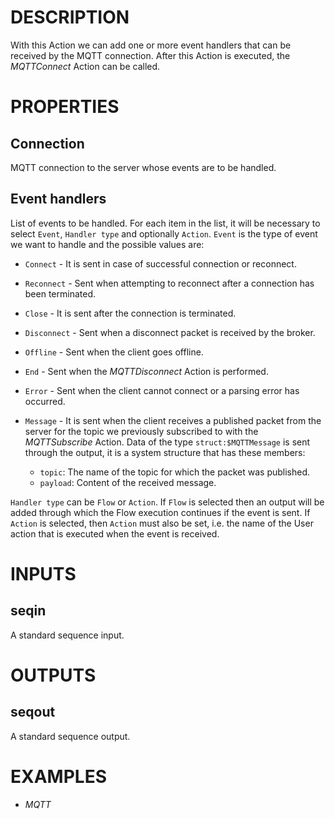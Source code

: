# DESCRIPTION

With this Action we can add one or more event handlers that can be received by the MQTT connection. After this Action is executed, the _MQTTConnect_ Action can be called.

# PROPERTIES

## Connection

MQTT connection to the server whose events are to be handled.

## Event handlers

List of events to be handled. For each item in the list, it will be necessary to select `Event`, `Handler type` and optionally `Action`. `Event` is the type of event we want to handle and the possible values are:

- `Connect` - It is sent in case of successful connection or reconnect.
- `Reconnect` - Sent when attempting to reconnect after a connection has been terminated.
- `Close` - It is sent after the connection is terminated.
- `Disconnect` - Sent when a disconnect packet is received by the broker.
- `Offline` - Sent when the client goes offline.
- `End` - Sent when the _MQTTDisconnect_ Action is performed.
- `Error` - Sent when the client cannot connect or a parsing error has occurred.
- `Message` - It is sent when the client receives a published packet from the server for the topic we previously subscribed to with the _MQTTSubscribe_ Action. Data of the type `struct:$MQTTMessage` is sent through the output, it is a system structure that has these members:

     - `topic`: The name of the topic for which the packet was published.
     - `payload`: Content of the received message.

`Handler type` can be `Flow` or `Action`. If `Flow` is selected then an output will be added through which the Flow execution continues if the event is sent. If `Action` is selected, then `Action` must also be set, i.e. the name of the User action that is executed when the event is received.

# INPUTS

## seqin

A standard sequence input.

# OUTPUTS

## seqout

A standard sequence output.

# EXAMPLES

- _MQTT_
